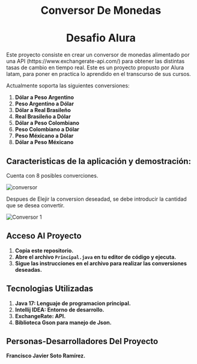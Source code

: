 <h1 align="center"> Conversor De Monedas</h1>
<h1 align="center"> Desafio Alura</h1>

<p>Este proyecto consiste en crear un conversor de monedas alimentado por una API (https://www.exchangerate-api.com/) para obtener las distintas tasas de cambio en tiempo real.
Este es un proyecto propusto por Alura latam, para poner en practica lo aprendido en el transcurso de sus cursos.

Actualmente soporta las siguientes conversiones:

1. **Dólar a Peso Argentino**
2. **Peso Argentino a Dólar**
3. **Dólar a Real Brasileño**
4. **Real Brasileño a Dólar**
5. **Dólar a Peso Colombiano**
6. **Peso Colombiano a Dólar**
7. **Peso Méxicano a Dólar**
8. **Dólar a Peso Méxicano**


## Caracteristicas de la aplicación y demostración:

Cuenta con 8 posibles converciones.

![conversor](https://github.com/JavierFSR/ConversorDeMoneda-AluraChallenger/assets/162364232/ad321748-d028-4e88-a421-59b7e4c127c8)

Despues de Elejir la conversion deseadad, se debe introducir la cantidad que se desea convertir.

![Conversor 1](https://github.com/JavierFSR/ConversorDeMoneda-AluraChallenger/assets/162364232/38af5ac3-c943-4364-92b2-5caabc1c981f)

## Acceso Al Proyecto
1. **Copia este repositorio.**
2. **Abre el archivo `Principal.java` en tu editor de código y ejecuta.**
3. **Sigue las instrucciones en el archivo para realizar las conversiones deseadas.**

## Tecnologias Utilizadas
1. **Java 17: Lenguaje de programacion principal.**
2. **Intellij IDEA: Entorno de desarrollo.**
3. **ExchangeRate: API.**
4. **Biblioteca Gson para manejo de Json.**

## Personas-Desarrolladores Del Proyecto
**Francisco Javier Soto Ramírez.**
